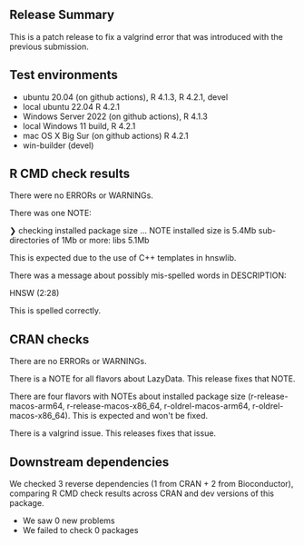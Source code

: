 ## Release Summary

This is a patch release to fix a valgrind error that was introduced with
the previous submission.

## Test environments

* ubuntu 20.04 (on github actions), R 4.1.3, R 4.2.1, devel
* local ubuntu 22.04 R 4.2.1
* Windows Server 2022 (on github actions), R 4.1.3
* local Windows 11 build, R 4.2.1
* mac OS X Big Sur (on github actions) R 4.2.1
* win-builder (devel)

## R CMD check results

There were no ERRORs or WARNINGs.

There was one NOTE:

❯ checking installed package size ... NOTE
    installed size is  5.4Mb
    sub-directories of 1Mb or more:
      libs   5.1Mb

This is expected due to the use of C++ templates in hnswlib.

There was a message about possibly mis-spelled words in DESCRIPTION:

  HNSW (2:28)
 
This is spelled correctly.

## CRAN checks

There are no ERRORs or WARNINGs.

There is a NOTE for all flavors about LazyData. This release fixes that NOTE.

There are four flavors with NOTEs about installed package size 
(r-release-macos-arm64, r-release-macos-x86_64, r-oldrel-macos-arm64, 
r-oldrel-macos-x86_64). This is expected and won't be fixed.

There is a valgrind issue. This releases fixes that issue.

## Downstream dependencies

We checked 3 reverse dependencies (1 from CRAN + 2 from Bioconductor), comparing 
R CMD check results across CRAN and dev versions of this package.

 * We saw 0 new problems
 * We failed to check 0 packages
